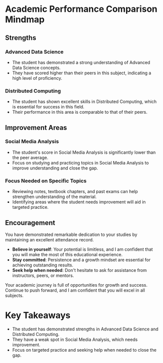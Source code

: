 # Academic Performance Comparison Mindmap

## Strengths

### Advanced Data Science
- The student has demonstrated a strong understanding of Advanced Data Science concepts.
- They have scored higher than their peers in this subject, indicating a high level of proficiency.

### Distributed Computing
- The student has shown excellent skills in Distributed Computing, which is essential for success in this field.
- Their performance in this area is comparable to that of their peers.

## Improvement Areas

### Social Media Analysis
- The student's score in Social Media Analysis is significantly lower than the peer average.
- Focus on studying and practicing topics in Social Media Analysis to improve understanding and close the gap.

### Focus Needed on Specific Topics
- Reviewing notes, textbook chapters, and past exams can help strengthen understanding of the material.
- Identifying areas where the student needs improvement will aid in targeted practice.

## Encouragement

You have demonstrated remarkable dedication to your studies by maintaining an excellent attendance record.

- **Believe in yourself**: Your potential is limitless, and I am confident that you will make the most of this educational experience.  
- **Stay committed**: Persistence and a growth mindset are essential for achieving outstanding results.  
- **Seek help when needed**: Don't hesitate to ask for assistance from instructors, peers, or mentors.

Your academic journey is full of opportunities for growth and success. Continue to push forward, and I am confident that you will excel in all subjects.

# Key Takeaways

- The student has demonstrated strengths in Advanced Data Science and Distributed Computing.  
- They have a weak spot in Social Media Analysis, which needs improvement.  
- Focus on targeted practice and seeking help when needed to close the gap.
